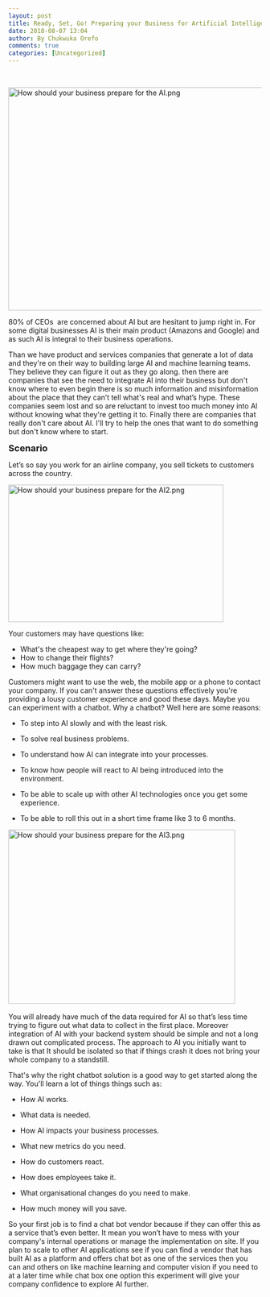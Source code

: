 ```yaml
---
layout: post
title: Ready, Set, Go! Preparing your Business for Artificial Intelligence
date: 2018-08-07 13:04
author: By Chukwuka Orefo
comments: true
categories: [Uncategorized]
---
```

&nbsp;

<img class="alignnone size-full wp-image-69" src="https://apragmatic.files.wordpress.com/2018/08/how-should-your-business-prepare-for-the-ai.png" alt="How should your business prepare for the AI.png" width="788" height="443" />

80% of CEOs  are concerned about AI but are hesitant to jump right in. For some digital businesses AI is their main product (Amazons and Google) and as such AI is integral to their business operations.

Than we have product and services companies that generate a lot of data and they're on their way to building large AI and machine learning teams. They believe they can figure it out as they go along. then there are companies that see the need to integrate AI into their business but don't know where to even begin there is so much information and misinformation about the place that they can’t tell what's real and what’s hype. These companies seem lost and so are reluctant to invest too much money into AI without knowing what they're getting it to. Finally there are companies that really don't care about AI.
I'll try to help the ones that want to do something but don't know where to start.

<span style="font-size:large;"><b>Scenario </b></span>

Let’s so say you work for an airline company, you sell tickets to customers across the country.

<img class="alignnone size-full wp-image-70" src="https://apragmatic.files.wordpress.com/2018/08/how-should-your-business-prepare-for-the-ai2.png" alt="How should your business prepare for the AI2.png" width="428" height="273" />

Your customers may have questions like:
<ul>
	<li>What's the cheapest way to get where they're going?</li>
	<li>How to change their flights?</li>
	<li>How much baggage they can carry?</li>
</ul>
Customers might want to use the web, the mobile app or a phone to contact your company. If you can't answer these questions effectively you're providing a lousy customer experience and good these days. Maybe you can experiment with a chatbot. Why a chatbot? Well here are some reasons:
<ul>
	<li>To step into AI slowly and with the least risk.</li>
</ul>
<ul>
	<li>To solve real business problems.</li>
</ul>
<ul>
	<li>To understand how AI can integrate into your processes.</li>
</ul>
<ul>
	<li>To know how people will react to AI being introduced into the environment.</li>
</ul>
<ul>
	<li>To be able to scale up with other AI technologies once you get some experience.</li>
</ul>
<ul>
	<li>To be able to roll this out in a short time frame like 3 to 6 months.</li>
</ul>
<span class="sd-abs-pos"><img class="alignnone size-full wp-image-71" src="https://apragmatic.files.wordpress.com/2018/08/how-should-your-business-prepare-for-the-ai3.png" alt="How should your business prepare for the AI3.png" width="451" height="346" /> </span>

You will already have much of the data required for AI so that’s less time trying to figure out what data to collect in the first place. Moreover integration of AI with your backend system should be simple and not a long drawn out complicated process. The approach to AI you initially want to take is that It should be isolated so that if things crash it does not bring your whole company to a standstill.

That's why the right chatbot solution is a good way to get started along the way. You'll learn a lot of things things such as:
<ul>
	<li>How AI works.</li>
</ul>
<ul>
	<li>What data is needed.</li>
</ul>
<ul>
	<li>How AI impacts your business processes.</li>
</ul>
<ul>
	<li>What new metrics do you need.</li>
</ul>
<ul>
	<li>How do customers react.</li>
</ul>
<ul>
	<li>How does employees take it.</li>
</ul>
<ul>
	<li>What organisational changes do you need to make.</li>
</ul>
<ul>
	<li>How much money will you save.</li>
</ul>
So your first job is to find a chat bot vendor because if they can offer this as a service that’s even better. It mean you won’t have to mess with your company's internal operations or manage the implementation on site. If you plan to scale to other AI applications see if you can find a vendor that has built AI as a platform and offers chat bot as one of the services then you can and others on like machine learning and computer vision if you need to at a later time while chat box one option this experiment will give your company confidence to explore AI further.

